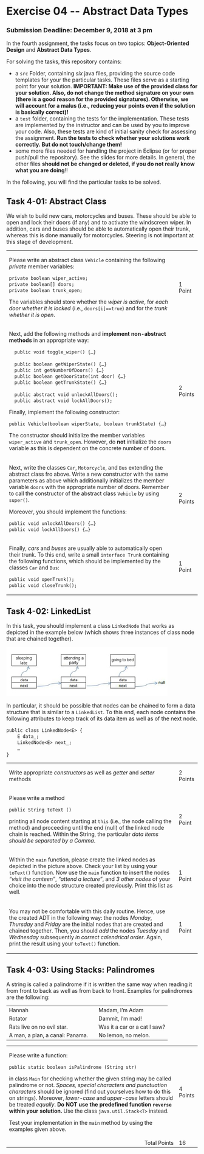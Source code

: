 # Exercise 04 -- Abstract Data Types
### Submission Deadline: December 9, 2018 at 3 pm

In the fourth assignment, the tasks focus on two topics: **Object-Oriented Design** and **Abstract Data Types**.

For solving the tasks, this repository contains:

* a `src` Folder, containing *six* java files, providing the source code templates for your the particular tasks. These files serve as a starting point for your solution.
**IMPORTANT: Make use of the provided class for your solution. Also, do not change the method signature on your own (there is a good reason for the provided signatures). Otherwise, we will account for a malus (i.e., reducing your points even if the solution is basically correct)!**
* a `test` folder, containing the tests for the implementation. These tests are implemented by the instructor and can be used by you to improve your code. Also, these tests are kind of initial sanity check for assessing the assignment.
**Run the tests to check whether your solutions work correctly. But do not touch/change them!**
* some more files needed for handling the project in Eclipse (or for proper push/pull the repository). See the slides for more details. In general, the other files **should not be changed or deleted, if you do not really know what you are doing**!!

In the following, you will find the particular tasks to be solved.

## Task 4-01: Abstract Class

We wish to build new cars, motorcycles and buses. These should be able to open and lock their doors (if any) and to activate the windscreen wiper. In addition, cars and buses should be able to automatically open their trunk, whereas this is done manually for motorcycles. Steering is not important at this stage of development.

<table border="0">
  <tr>
   <td>
     
   Please write an abstract class `Vehicle` containing the following *private* member variables:
   ```
  private boolean wiper_active; 
  private boolean[] doors; 
  private boolean trunk_open;
   ```
  
  The variables should store whether the *wiper is active*, for *each door whether it is locked* 
  (i.e., `doors[i]==true`) and for the *trunk whether it is open*.
   </td>

<td>1 Point</td>
  </tr>
<tr>
  <td>
  
  Next, add the following methods and **implement non-abstract methods** in an appropriate way:
  ```
	public void toggle_wiper() {…}

	public boolean getWiperState() {…} 
	public int getNumberOfDoors() {…}
	public boolean getDoorState(int door) {…} 
	public boolean getTrunkState() {…} 

	public abstract void unlockAllDoors(); 
	public abstract void lockAllDoors(); 
  
  ```
  Finally, implement the following constructor:
  
  ```
  public Vehicle(boolean wiperState, boolean trunkState) {…} 
  ```
  
  The constructor should initialize the member variables `wiper_active` and `trunk_open`. 
  However, do **not** initialize the `doors` variable as this is dependent on the concrete number of doors.
  </td>
  <td>2 Points
  </td>
</tr>
<tr>
  <td>
  
  Next, write the classes `Car`, `Motorcycle`, and `Bus` extending the abstract class fro above. 
  Write a new constructor with the same parameters as above which additionally initializes the 
  member variable `doors` with the appropriate number of doors. 
  Remember to call the constructor of the abstract class `Vehicle` by using `super()`. 

  Moreover, you should implement the functions:
  
  ```
  public void unlockAllDoors() {…} 
  public void lockAllDoors() {…}
  
  ```

</td>
  <td>2 Points</td>
</tr>
<tr>
  <td>
  
  Finally, *cars* and *buses* are usually able to automatically open their trunk. 
  To this end, write a small `interface Trunk` containing the following functions, 
  which should be implemented by the classes `Car` and `Bus`:
  ```
  public void openTrunk(); 
  public void closeTrunk();
  
  ```
  </td>
  <td>1 Point</td>
</tr>
</table>


## Task 4-02: LinkedList

In this task, you should implement a class `LinkedNode` that works as depicted in the example below 
(which shows three instances of class node that are chained together).

![alt text](./linkednode.jpg "Example for using LinkedNode, to be implemented")

In particular, it should be possible that nodes can be chained to form a data structure that is similar to a `LinkedList`.
To this end, each node contains the following attributes to keep track of its data item as well as of the next node.

```
public class LinkedNode<E> {
    E data_;
    LinkedNode<E> next_;
    …
}

```

<table border="0">
<tr>
  <td>
  
  Write appropriate *constructors* as well as *getter* and *setter* methods
  
  </td>
  <td>2 Points</td>
</tr>
<tr>
  <td>
  
Please write a method
```
public String toText ()
```
printing all node content starting at `this` (i.e., the node calling the method) and 
proceeding until the end (null) of the linked node chain is reached.
Within the String, the particular *data items should be separated by a Comma*.

</td>
  <td>2 Point</td>
</tr>
<tr>
  <td>
  
Within the `main` function, please create the linked nodes as depicted in the picture above. 
Check your list by using your `toText()` function.
Now use the `main` function to insert the nodes *“visit the canteen”*, *“attend a lecture”*, 
and *3 other nodes* of your choice into the node structure created previously. 
Print this list as well.
  
  </td>
  <td>1 Point</td>
</tr>
<tr>
  <td>
  
You may not be comfortable with this daily routine. 
Hence, use the created ADT in the following way: the nodes *Monday*, *Thursday* and *Friday* are 
the initial nodes that are created and chained together. 
Then, you should *add* the nodes *Tuesday* and *Wednesday* subsequently 
*in correct calendrical order*. Again, print the result using your `toText()` function.  
  </td>
  <td>1 Point</td>
</tr>
</table>

## Task 4-03: Using Stacks: Palindromes

A string is called a palindrome if it is written the same way when reading it from front to back 
as well as from back to front. Examples for palindromes are the following:

||	||
|---|---|---|
|Hannah |	| Madam, I’m Adam|
|Rotator  |	|Dammit, I’m mad!
Rats live on no evil star. ||Was it a car or a cat I saw?
A man, a plan, a canal: Panama. ||No lemon, no melon.


<table border="0">
<tr>
  <td>
  
Please write a function:
```
public static boolean isPalindrome (String str)
```
in class `Main` for checking whether the given string may be called palindrome or not. 
*Spaces, special characters and punctuation characters* should be ignored (find out yourselves how to do this on strings). 
Moreover, *lower-case* and *upper-case* letters should be treated *equally*.
**Do NOT use the predefined function `reverse` within your solution.** 
Use the class `java.util.Stack<T>` instead. 

Test your implementation in the `main` method by using the examples given above.
  
  </td>
  <td>4 Points</td>
</tr>
<tr>
  <td align="right">Total Points</td>
    <td>16</td>
</tr>
</table>
